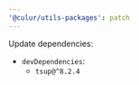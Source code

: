 ```yaml
---
'@culur/utils-packages': patch
---
```


Update dependencies:

- `devDependencies`:
  - `tsup@^8.2.4`
